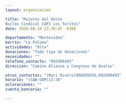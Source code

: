```yaml
---
layout: organizacion

title: "Mujeres del Oeste
Nucleo Sindical CAPI Los Teritos"
date: 2020-08-10 23:30:45 -0300

departamento: "Montevideo"
barrio: "La Paloma"
actividades: "Olla"
donaciones: "Todo tipo de donaciones"
necesidades: ""
telefono_contacto: "092980493"
direccion: "Camino Alianza y Congreso de Ávalos"

otros_contactos: "(Mari Rivero)096605650,092980493"
horario: "(SAB-DOM)13:30"
aclaraciones: ""
cuenta_bancaria: ""

---
```

